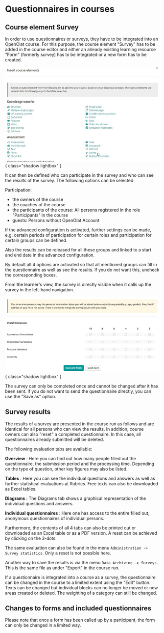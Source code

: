 # Questionnaires in courses

## Course element Survey

In order to use questionnaires or surveys, they have to be integrated into an OpenOlat course. For this purpose, the course element "Survey" has to be added in the course editor and either an already existing learning resource "Form" (formerly survey) has to be integrated or a new form has to be created.

![Kursbausteine](assets/insert_course_elements_survey.png.jpg){ class="shadow lightbox" }

It can then be defined who can participate in the survey and who can see the results of the survey. The following options can be selected:

Participation:

* the owners of the course
* the coaches of the course
* the participants of the course: All persons registered in the role "Participants" in the course
* guests: Persons without OpenOlat Account

If the advanced configuration is activated, further settings can be made, e.g. certain periods of participation for certain roles and participation for certain groups can be defined.

Also the results can be released for all these groups and linked to a start and end date in the advanced configuration.

By default all 4 options are activated so that all mentioned groups can fill in the questionnaire as well as see the results. If you do not want this, uncheck the corresponding boxes.

From the learner's view, the survey is directly visible when it calls up the survey in the left-hand navigation.

![Survey](assets/survey2_EN.png){ class="shadow lightbox" }

The survey can only be completed once and cannot be changed after it has been sent. If you do not want to send the questionnaire directly, you can use the "Save as" option.

## Survey results

The results of a survey are presented in the course run as follows and are identical for all persons who can view the results. In addition, course owners can also "reset" a completed questionnaire. In this case, all questionnaires already submitted will be deleted.

The following evaluation tabs are available:

**Overview** : Here you can find out how many people filled out the questionnaire, the submission period and the processing time. Depending on the type of question, other key figures may also be listed.

**Tables** : Here you can see the individual questions and answers as well as further statistical evaluations at Rubrics. Free texts can also be downloaded as Excel tables.  

**Diagrams** : The Diagrams tab shows a graphical representation of the individual questions and answers.

**Individual questionnaires** : Here one has access to the entire filled out, anonymous questionnaires of individual persons.  

Furthermore, the contents of all 4 tabs can also be printed out or downloaded as an Excel table or as a PDF version. A reset can be achieved by clicking on the 3-dots.

The same evaluation can also be found in the menu `Administration -> Survey statistics`. Only a reset is not possible here.

Another way to save the results is via the menu `Data Archiving -> Surveys`. This is the same file as under "Export" in the course run.

If a questionnaire is integrated into a course as a survey, the questionnaire can be changed in the course to a limited extent using the "Edit" button. Texts can be changed but individual blocks can no longer be moved or new areas created or deleted. The weighting of a category can still be changed.

## Changes to forms and included questionnaires

Please note that once a form has been called up by a participant, the form can only be changed in a limited way.